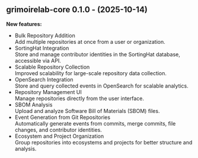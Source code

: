 ## grimoirelab-core 0.1.0 - (2025-10-14)

**New features:**

 * Bulk Repository Addition\
   Add multiple repositories at once from a user or organization.
 * SortingHat Integration\
   Store and manage contributor identities in the SortingHat database,
   accessible via API.
 * Scalable Repository Collection\
   Improved scalability for large-scale repository data collection.
 * OpenSearch Integration\
   Store and query collected events in OpenSearch for scalable analytics.
 * Repository Management UI\
   Manage repositories directly from the user interface.
 * SBOM Analysis\
   Upload and analyze Software Bill of Materials (SBOM) files.
 * Event Generation from Git Repositories\
   Automatically generate events from commits, merge commits, file
   changes, and contributor identities.
 * Ecosystem and Project Organization\
   Group repositories into ecosystems and projects for better structure
   and analysis.

